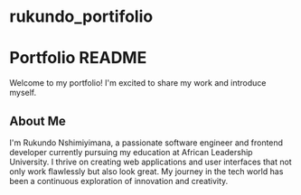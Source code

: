 # rukundo_portifolio
# Portfolio README

Welcome to my portfolio! I'm excited to share my work and introduce myself.

## About Me

I'm Rukundo Nshimiyimana, 
a passionate software engineer and frontend developer currently pursuing my education at African Leadership University. 
I thrive on creating web applications and user interfaces that not only work flawlessly but also look great. 
My journey in the tech world has been a continuous exploration of innovation and creativity.
